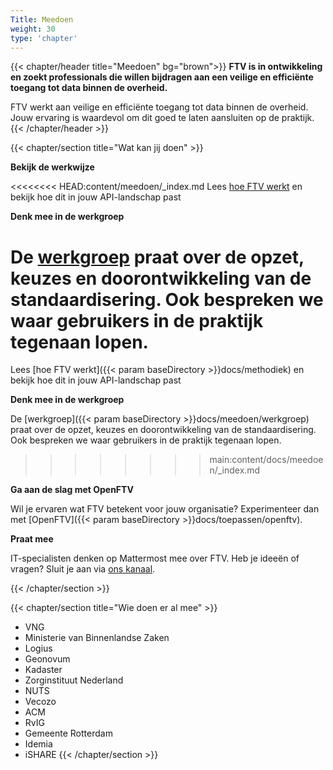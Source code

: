 ```yaml
---
Title: Meedoen
weight: 30
type: 'chapter'
---
```


{{< chapter/header title="Meedoen" bg="brown">}}
**FTV is in ontwikkeling en zoekt professionals die willen bijdragen aan een veilige en efficiënte toegang tot data binnen de overheid.**

FTV werkt aan veilige en efficiënte toegang tot data binnen de overheid. Jouw ervaring is waardevol om dit goed te laten aansluiten op de praktijk.
{{< /chapter/header >}}

{{< chapter/section title="Wat kan jij doen" >}}

**Bekijk de werkwijze**

<<<<<<<< HEAD:content/meedoen/_index.md
Lees [hoe FTV werkt](/methodiek) en bekijk hoe dit in jouw API-landschap past

**Denk mee in de werkgroep**

De [werkgroep](/meedoen/werkgroep) praat over de opzet, keuzes en doorontwikkeling van de standaardisering. Ook bespreken we waar gebruikers in de praktijk tegenaan lopen.
========
Lees [hoe FTV werkt]({{< param baseDirectory >}}docs/methodiek) en bekijk hoe dit in jouw API-landschap past

**Denk mee in de werkgroep**

De [werkgroep]({{< param baseDirectory >}}docs/meedoen/werkgroep) praat over de opzet, keuzes en doorontwikkeling van de standaardisering. Ook bespreken we waar gebruikers in de praktijk tegenaan lopen.
>>>>>>>> main:content/docs/meedoen/_index.md

**Ga aan de slag met OpenFTV**

Wil je ervaren wat FTV betekent voor jouw organisatie? Experimenteer dan met [OpenFTV]({{< param baseDirectory >}}docs/toepassen/openftv).

**Praat mee**

IT-specialisten denken op Mattermost mee over FTV. Heb je ideeën of vragen? Sluit je aan via [ons kanaal](https://digilab.overheid.nl/chat/digilab/channels/federatieve-toegangsverlening).

{{< /chapter/section >}}

{{< chapter/section title="Wie doen er al mee" >}}
- VNG
- Ministerie van Binnenlandse Zaken
- Logius
- Geonovum
- Kadaster
- Zorginstituut Nederland
- NUTS
- Vecozo
- ACM
- RvIG
- Gemeente Rotterdam
- Idemia
- iSHARE
{{< /chapter/section >}}